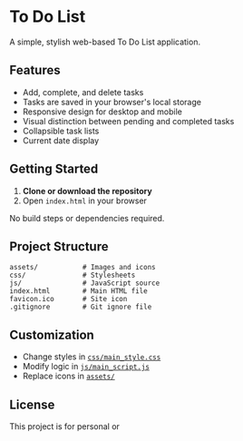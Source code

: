 # To Do List

A simple, stylish web-based To Do List application.

## Features

- Add, complete, and delete tasks
- Tasks are saved in your browser's local storage
- Responsive design for desktop and mobile
- Visual distinction between pending and completed tasks
- Collapsible task lists
- Current date display

## Getting Started

1. **Clone or download the repository**
2. Open `index.html` in your browser

No build steps or dependencies required.

## Project Structure

```
assets/           # Images and icons
css/              # Stylesheets
js/               # JavaScript source
index.html        # Main HTML file
favicon.ico       # Site icon
.gitignore        # Git ignore file
```

## Customization

- Change styles in [`css/main_style.css`](css/main_style.css)
- Modify logic in [`js/main_script.js`](js/main_script.js)
- Replace icons in [`assets/`](assets/)

## License

This project is for personal or